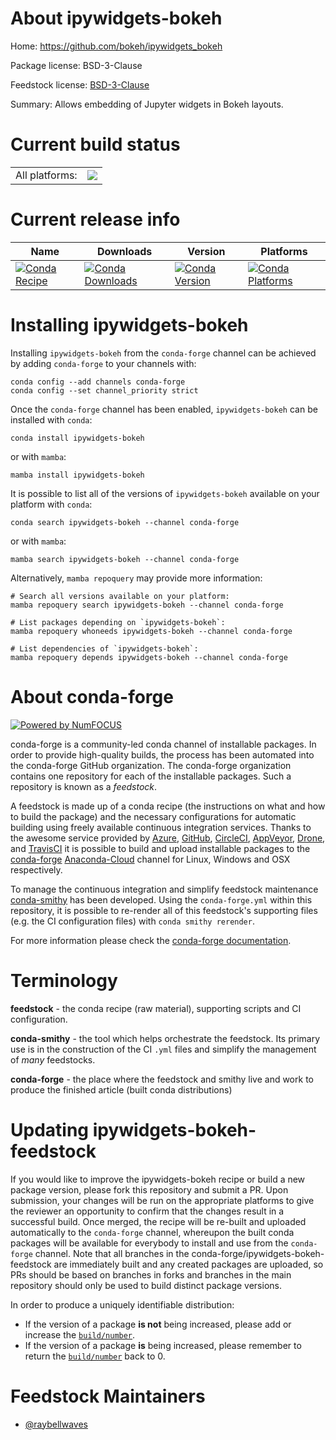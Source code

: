 About ipywidgets-bokeh
======================

Home: https://github.com/bokeh/ipywidgets_bokeh

Package license: BSD-3-Clause

Feedstock license: [BSD-3-Clause](https://github.com/conda-forge/ipywidgets-bokeh-feedstock/blob/main/LICENSE.txt)

Summary: Allows embedding of Jupyter widgets in Bokeh layouts.

Current build status
====================


<table><tr><td>All platforms:</td>
    <td>
      <a href="https://dev.azure.com/conda-forge/feedstock-builds/_build/latest?definitionId=16016&branchName=main">
        <img src="https://dev.azure.com/conda-forge/feedstock-builds/_apis/build/status/ipywidgets-bokeh-feedstock?branchName=main">
      </a>
    </td>
  </tr>
</table>

Current release info
====================

| Name | Downloads | Version | Platforms |
| --- | --- | --- | --- |
| [![Conda Recipe](https://img.shields.io/badge/recipe-ipywidgets--bokeh-green.svg)](https://anaconda.org/conda-forge/ipywidgets-bokeh) | [![Conda Downloads](https://img.shields.io/conda/dn/conda-forge/ipywidgets-bokeh.svg)](https://anaconda.org/conda-forge/ipywidgets-bokeh) | [![Conda Version](https://img.shields.io/conda/vn/conda-forge/ipywidgets-bokeh.svg)](https://anaconda.org/conda-forge/ipywidgets-bokeh) | [![Conda Platforms](https://img.shields.io/conda/pn/conda-forge/ipywidgets-bokeh.svg)](https://anaconda.org/conda-forge/ipywidgets-bokeh) |

Installing ipywidgets-bokeh
===========================

Installing `ipywidgets-bokeh` from the `conda-forge` channel can be achieved by adding `conda-forge` to your channels with:

```
conda config --add channels conda-forge
conda config --set channel_priority strict
```

Once the `conda-forge` channel has been enabled, `ipywidgets-bokeh` can be installed with `conda`:

```
conda install ipywidgets-bokeh
```

or with `mamba`:

```
mamba install ipywidgets-bokeh
```

It is possible to list all of the versions of `ipywidgets-bokeh` available on your platform with `conda`:

```
conda search ipywidgets-bokeh --channel conda-forge
```

or with `mamba`:

```
mamba search ipywidgets-bokeh --channel conda-forge
```

Alternatively, `mamba repoquery` may provide more information:

```
# Search all versions available on your platform:
mamba repoquery search ipywidgets-bokeh --channel conda-forge

# List packages depending on `ipywidgets-bokeh`:
mamba repoquery whoneeds ipywidgets-bokeh --channel conda-forge

# List dependencies of `ipywidgets-bokeh`:
mamba repoquery depends ipywidgets-bokeh --channel conda-forge
```


About conda-forge
=================

[![Powered by
NumFOCUS](https://img.shields.io/badge/powered%20by-NumFOCUS-orange.svg?style=flat&colorA=E1523D&colorB=007D8A)](https://numfocus.org)

conda-forge is a community-led conda channel of installable packages.
In order to provide high-quality builds, the process has been automated into the
conda-forge GitHub organization. The conda-forge organization contains one repository
for each of the installable packages. Such a repository is known as a *feedstock*.

A feedstock is made up of a conda recipe (the instructions on what and how to build
the package) and the necessary configurations for automatic building using freely
available continuous integration services. Thanks to the awesome service provided by
[Azure](https://azure.microsoft.com/en-us/services/devops/), [GitHub](https://github.com/),
[CircleCI](https://circleci.com/), [AppVeyor](https://www.appveyor.com/),
[Drone](https://cloud.drone.io/welcome), and [TravisCI](https://travis-ci.com/)
it is possible to build and upload installable packages to the
[conda-forge](https://anaconda.org/conda-forge) [Anaconda-Cloud](https://anaconda.org/)
channel for Linux, Windows and OSX respectively.

To manage the continuous integration and simplify feedstock maintenance
[conda-smithy](https://github.com/conda-forge/conda-smithy) has been developed.
Using the ``conda-forge.yml`` within this repository, it is possible to re-render all of
this feedstock's supporting files (e.g. the CI configuration files) with ``conda smithy rerender``.

For more information please check the [conda-forge documentation](https://conda-forge.org/docs/).

Terminology
===========

**feedstock** - the conda recipe (raw material), supporting scripts and CI configuration.

**conda-smithy** - the tool which helps orchestrate the feedstock.
                   Its primary use is in the construction of the CI ``.yml`` files
                   and simplify the management of *many* feedstocks.

**conda-forge** - the place where the feedstock and smithy live and work to
                  produce the finished article (built conda distributions)


Updating ipywidgets-bokeh-feedstock
===================================

If you would like to improve the ipywidgets-bokeh recipe or build a new
package version, please fork this repository and submit a PR. Upon submission,
your changes will be run on the appropriate platforms to give the reviewer an
opportunity to confirm that the changes result in a successful build. Once
merged, the recipe will be re-built and uploaded automatically to the
`conda-forge` channel, whereupon the built conda packages will be available for
everybody to install and use from the `conda-forge` channel.
Note that all branches in the conda-forge/ipywidgets-bokeh-feedstock are
immediately built and any created packages are uploaded, so PRs should be based
on branches in forks and branches in the main repository should only be used to
build distinct package versions.

In order to produce a uniquely identifiable distribution:
 * If the version of a package **is not** being increased, please add or increase
   the [``build/number``](https://docs.conda.io/projects/conda-build/en/latest/resources/define-metadata.html#build-number-and-string).
 * If the version of a package **is** being increased, please remember to return
   the [``build/number``](https://docs.conda.io/projects/conda-build/en/latest/resources/define-metadata.html#build-number-and-string)
   back to 0.

Feedstock Maintainers
=====================

* [@raybellwaves](https://github.com/raybellwaves/)


